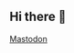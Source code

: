## Hi there 👋



<a rel="me" href="https://pureheart.page/@dominic">Mastodon</a>

<meta name="fediverse:creator" content="@dominic@pureheart.page">
<!--
**dominic-m-in-japan/dominic-m-in-japan** is a ✨ _special_ ✨ repository because its `README.md` (this file) appears on your GitHub profile.

Here are some ideas to get you started:

- 🔭 I’m currently working on ...
- 🌱 I’m currently learning ...
- 👯 I’m looking to collaborate on ...
- 🤔 I’m looking for help with ...
- 💬 Ask me about ...
- 📫 How to reach me: ...
- 😄 Pronouns: ...
- ⚡ Fun fact: ...
-->
